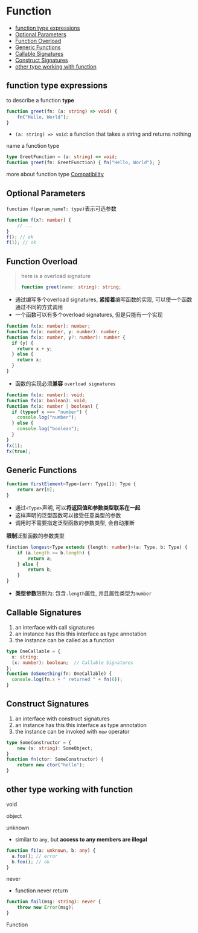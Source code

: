 # Function

- [function type expressions](#function-type-expressions)
- [Optional Parameters](#optional-parameters)
- [Function Overload](#function-overload)
- [Generic Functions](#generic-functions)
- [Callable Signatures](#callable-signatures)
- [Construct Signatures](#construct-signatures)
- [other type working with function](#other-type-working-with-function)

## function type expressions

to describe a function **type**

```ts
function greet(fn: (a: string) => void) {
    fn("Hello, World");
}
```

- `(a: string) => void`: a function that takes a string and returns nothing

name a function type

```ts
type GreetFunction = (a: string) => void;
function greet(fn: GreetFunction) { fn("Hello, World"); }
```

more about function type [Compatibility](typescript-type.md#type-compatibility)

## Optional Parameters

`function f(param_name?: type)`表示可选参数

```ts
function f(x?: number) {
    // ...
}
f(); // ok
f(1); // ok
```

## Function Overload

> here is a overload signature
> ```ts
> function greet(name: string): string;
> ```

- 通过编写多个overload signatures, **紧接着**编写函数的实现, 可以使一个函数通过不同的方式调用
- 一个函数可以有多个overload signatures, 但是只能有一个实现

```ts
function fx(x: number): number;
function fx(x: number, y: number): number;
function fx(x: number, y?: number): number {
  if (y) {
    return x + y;
  } else {
    return x;
  }
}
```

- 函数的实现必须**兼容** `overload signatures`

```ts
function fx(x: number): void;
function fx(x: boolean): void;
function fx(x: number | boolean) {
  if (typeof x === "number") {
    console.log("number");
  } else {
    console.log("boolean");
  }
}
fx(1);
fx(true);
```

## Generic Functions

```ts
function firstElement<Type>(arr: Type[]): Type {
    return arr[0];
}
```

- 通过`<Type>`声明, 可以**将返回值和参数类型联系在一起**
- 这样声明的泛型函数可以接受任意类型的参数
- 调用时不需要指定泛型函数的参数类型, 会自动推断

**限制**泛型函数的参数类型

```ts
finction longest<Type extends {length: number}>(a: Type, b: Type) {
    if (a.length >= b.length) {
        return a;
    } else {
        return b;
    }
}
```
- **类型参数**限制为: 包含`.length`属性, 并且属性类型为`number`

## Callable Signatures

1. an interface with call signatures
2. an instance has this this interface as type annotation
3. the instance can be called as a function

```ts
type OneCallable = {
  x: string;
  (x: number): boolean;  // Callable Signatures
};
function doSomething(fn: OneCallable) {
  console.log(fn.x + " returned " + fn(6));
}
```
## Construct Signatures

1. an interface with construct signatures
2. an instance has this this interface as type annotation
3. the instance can be invoked with `new` operator

```ts
type SomeConstructor = {
    new (s: string): SomeObject;
}
function fn(ctor: SomeConstructor) {
    return new ctor("hello");
}
```

## other type working with function

void

object

unknown

- similar to `any`, but **access to any members are illegal**

```ts
function f1(a: unknown, b: any) {
  a.foo(); // error
  b.foo(); // ok
}
```

never

- function never return

```ts
function fail(msg: string): never {
    throw new Error(msg);
}
```

Function
